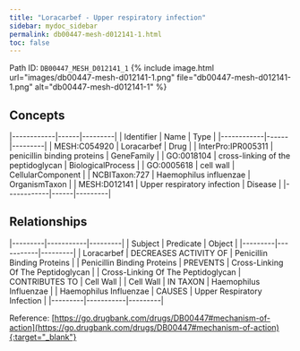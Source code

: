 ```yaml
---
title: "Loracarbef - Upper respiratory infection"
sidebar: mydoc_sidebar
permalink: db00447-mesh-d012141-1.html
toc: false 
---
```



Path ID: `DB00447_MESH_D012141_1`
{% include image.html url="images/db00447-mesh-d012141-1.png" file="db00447-mesh-d012141-1.png" alt="db00447-mesh-d012141-1" %}

## Concepts

|------------|------|---------|
| Identifier | Name | Type    |
|------------|------|---------|
| MESH:C054920 | Loracarbef | Drug |
| InterPro:IPR005311 | penicillin binding proteins | GeneFamily |
| GO:0018104 | cross-linking of the peptidoglycan | BiologicalProcess |
| GO:0005618 | cell wall | CellularComponent |
| NCBITaxon:727 | Haemophilus influenzae | OrganismTaxon |
| MESH:D012141 | Upper respiratory infection | Disease |
|------------|------|---------|

## Relationships

|---------|-----------|---------|
| Subject | Predicate | Object  |
|---------|-----------|---------|
| Loracarbef | DECREASES ACTIVITY OF | Penicillin Binding Proteins |
| Penicillin Binding Proteins | PREVENTS | Cross-Linking Of The Peptidoglycan |
| Cross-Linking Of The Peptidoglycan | CONTRIBUTES TO | Cell Wall |
| Cell Wall | IN TAXON | Haemophilus Influenzae |
| Haemophilus Influenzae | CAUSES | Upper Respiratory Infection |
|---------|-----------|---------|

Reference: [https://go.drugbank.com/drugs/DB00447#mechanism-of-action](https://go.drugbank.com/drugs/DB00447#mechanism-of-action){:target="_blank"}
